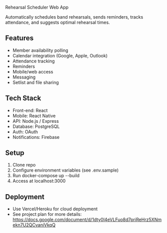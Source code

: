 Rehearsal Scheduler Web App

Automatically schedules band rehearsals, sends reminders, tracks attendance, and suggests optimal rehearsal times.

## Features
- Member availability polling
- Calendar integration (Google, Apple, Outlook)
- Attendance tracking
- Reminders
- Mobile/web access
- Messaging
- Setlist and file sharing

## Tech Stack
- Front-end: React
- Mobile: React Native
- API: Node.js / Express
- Database: PostgreSQL
- Auth: OAuth
- Notifications: Firebase

## Setup
1. Clone repo
2. Configure environment variables (see .env.sample)
3. Run docker-compose up --build
4. Access at localhost:3000

## Deployment
- Use Vercel/Heroku for cloud deployment
- See project plan for more details: https://docs.google.com/document/d/1dty0l4eVLFuo8d7priReHrz5XNmekn7U2QCvaniVkqQ

